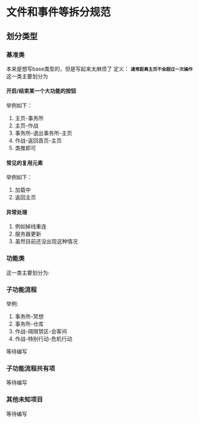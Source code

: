 # 文件和事件等拆分规范

## 划分类型

### 基准类
本来是想写base类型的，但是写起来太麻烦了
定义：
**`通常距离主页不会超过一次操作`**
这一类主要划分为
#### 开启/结束某一个大功能的按钮
举例如下：
1. 主页-事务所
2. 主页-作战
3. 事务所-退出事务所-主页
4. 作战-返回首页-主页
5. 类推即可

#### 常见的复用元素
举例如下：
1. 加载中
2. 返回主页
#### 异常处理
1. 例如掉线重连
2. 服务器更新
3. 虽然目前还没出现这种情况


### 功能类
这一类主要划分为:
### 子功能流程
举例:
1. 事务所-冥想
2. 事务所-仓库
3. 作战-阈限禁区-会客间
4. 作战-特别行动-危机行动

等待编写
### 子功能流程共有项
等待编写
### 其他未知项目
等待编写